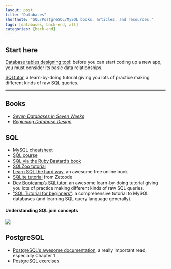 ```yaml
---
layout: post
title: "Databases"
shortnote: "SQL/PostgreSQL/MySQL books, articles, and resources."
tags: [databases, back-end, all]
categories: [back-end]
---
```


## Start here
[Database tables designing tool](https://github.com/ondras/wwwsqldesigner): before you can start coding up a new app, you must consider its basic data relationships.

[SQLtutor](https://github.com/audibleblink/sql-trainer), a learn-by-doing tutorial giving you lots of practice making different kinds of raw SQL queries.

<hr>

## Books
* *[Seven Databases in Seven Weeks](https://pragprog.com/book/rwdata/seven-databases-in-seven-weeks)*
* *[Beginning Database Design](https://www.amazon.com/Beginning-Database-Design-Novice-Professional/dp/1590597699)*

## SQL
* [MySQL cheatsheet](http://overapi.com/mysql)
* [SQL course](http://www.sqlcourse.com/)
* [SQL via the Ruby Bastard’s book](http://ruby.bastardsbook.com/chapters/sql/)
* [SQLZoo tutorial](http://sqlzoo.net/wiki/SQL_Tutorial)
* [Learn SQL the hard way](http://sql.learncodethehardway.org/book/), an awesome free online book
* [SQLite tutorial](http://zetcode.com/db/sqlite/) from Zetcode
* [Dev Bootcamp’s SQLtutor](https://github.com/audibleblink/sql-trainer), an awesome learn-by-doing tutorial giving you lots of practice making different kinds of raw SQL queries.
* ["SQL Tutorial for beginners"](https://www.guru99.com/sql.html): a comprehensive tutorial to MySQL databases (and learning SQL query language generally).

#### Understanding SQL join concepts
<img src="https://i.imgur.com/v23nUwQ.png">

## PostgreSQL
* [PostgreSQL's awesome documentation](https://www.postgresql.org/docs/9.6/static/index.html), a really important read, especially Chapter 1
* [PostgreSQL exercises](https://pgexercises.com/)
